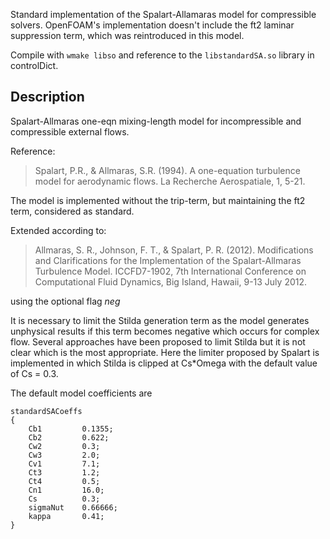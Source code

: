 Standard implementation of the Spalart-Allamaras model for compressible solvers.
OpenFOAM's implementation doesn't include the ft2 laminar suppression term,
which was reintroduced in this model.

Compile with `wmake libso` and reference to the `libstandardSA.so` library in
controlDict.

Description
-----------

Spalart-Allmaras one-eqn mixing-length model for incompressible and
compressible external flows.

Reference:

>   Spalart, P.R., & Allmaras, S.R. (1994).
>   A one-equation turbulence model for aerodynamic flows.
>   La Recherche Aerospatiale, 1, 5-21.


The model is implemented without the trip-term, but maintaining the ft2
term, considered as standard.

Extended according to:

>   Allmaras, S. R., Johnson, F. T., & Spalart, P. R. (2012).
>   Modifications and Clarifications for the Implementation of the
>   Spalart-Allmaras Turbulence Model.
>   ICCFD7-1902, 7th International Conference on Computational Fluid Dynamics,
>   Big Island, Hawaii, 9-13 July 2012.


using the optional flag *neg*

It is necessary to limit the Stilda generation term as the model generates
unphysical results if this term becomes negative which occurs for complex
flow.  Several approaches have been proposed to limit Stilda but it is not
clear which is the most appropriate.  Here the limiter proposed by Spalart
is implemented in which Stilda is clipped at Cs*Omega with the default value
of Cs = 0.3.

The default model coefficients are

    standardSACoeffs
    {
        Cb1         0.1355;
        Cb2         0.622;
        Cw2         0.3;
        Cw3         2.0;
        Cv1         7.1;
        Ct3         1.2;
        Ct4         0.5;
        Cn1         16.0;
        Cs          0.3;
        sigmaNut    0.66666;
        kappa       0.41;
    }

